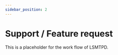 ```yaml
---
sidebar_position: 2
---
```


# Support / Feature request

This is a placeholder for the work flow of LSMTPD.
